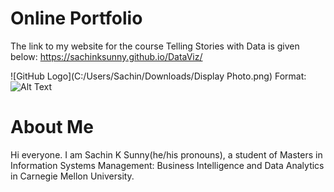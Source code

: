 # Online Portfolio

The link to my website for the course Telling Stories with Data is given below:
https://sachinksunny.github.io/DataViz/


![GitHub Logo](C:/Users/Sachin/Downloads/Display Photo.png)
Format: ![Alt Text](url)


# About Me
Hi everyone. I am Sachin K Sunny(he/his pronouns), a student of Masters in Information Systems Management: Business Intelligence and Data Analytics in Carnegie Mellon University.




